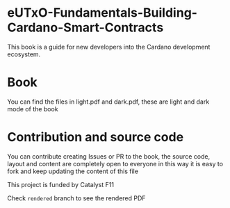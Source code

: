 # eUTxO-Fundamentals-Building-Cardano-Smart-Contracts
This book is a guide for new developers into the Cardano development ecosystem. 

# Book

You can find the files in light.pdf and dark.pdf, these are light and dark mode of the book

# Contribution and source code

You can contribute creating Issues or PR to the book, the source code, layout and content are completely open to everyone in this way it is easy to fork and keep updating the content of this file


This project is funded by Catalyst F11

Check `rendered` branch to see the rendered PDF
